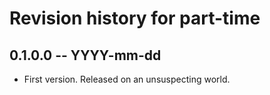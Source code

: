 # Revision history for part-time

## 0.1.0.0 -- YYYY-mm-dd

* First version. Released on an unsuspecting world.
